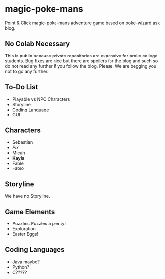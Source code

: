 # magic-poke-mans
Point & Click magic-poke-mans adventure game based on poke-wizard ask blog.

## No Colab Necessary
This is public because private repositories are expensive for broke college students. Bug fixes are nice but there are spoilers for the blog and such so do not read any further if you follow the blog. Please. We are begging you not to go any further.

## To-Do List
* Playable vs NPC Characters
* Storyline
* Coding Language
* GUI

## Characters
* Sebastian 
* *Pix*
* Micah
* **Kayla**
* Fable
* Fabio

## Storyline
We have no Storyline.

## Game Elements
* Puzzles. Puzzles a plenty!
* Exploration
* Easter Eggs!

## Coding Languages
* Java maybe?
* Python?
* C?????



